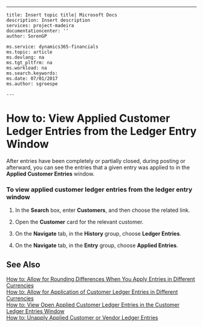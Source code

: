 ---
    title: Insert topic title| Microsoft Docs
    description: Insert description
    services: project-madeira
    documentationcenter: ''
    author: SorenGP

    ms.service: dynamics365-financials
    ms.topic: article
    ms.devlang: na
    ms.tgt_pltfrm: na
    ms.workload: na
    ms.search.keywords:
    ms.date: 07/01/2017
    ms.author: sgroespe

    ---
# How to: View Applied Customer Ledger Entries from the Ledger Entry Window
After entries have been completely or partially closed, during posting or afterward, you can see the entries that a given entry was applied to in the **Applied Customer Entries** window.  
  
### To view applied customer ledger entries from the ledger entry window  
  
1.  In the **Search** box, enter **Customers**, and then choose the related link.  
  
2.  Open the **Customer** card for the relevant customer.  
  
3.  On the **Navigate** tab, in the **History** group, choose **Ledger Entries**.  
  
4.  On the **Navigate** tab, in the **Entry** group, choose **Applied Entries**.  
  
## See Also  
 [How to: Allow for Rounding Differences When You Apply Entries in Different Currencies](../how-to-allow-for-rounding-differences-when-you-apply-entries-in-different-currencies.md)   
 [How to: Allow for Application of Customer Ledger Entries in Different Currencies](../how-to-allow-for-application-of-customer-ledger-entries-in-different-currencies.md)   
 [How to: View Open Applied Customer Ledger Entries in the Customer Ledger Entries Window](../how-to-view-open-applied-customer-ledger-entries-in-the-customer-ledger-entries-window.md)   
 [How to: Unapply Applied Customer or Vendor Ledger Entries](../How%20to:%20Unapply%20Applied%20Customer%20or%20Vendor%20Ledger%20Entries.md)
